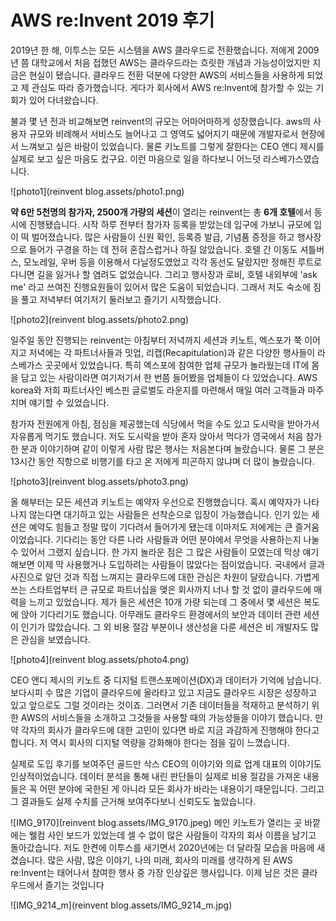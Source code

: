 # AWS re:Invent 2019 후기

 2019년 한 해, 이투스는 모든 시스템을 AWS 클라우드로 전환했습니다. 저에게 2009년 쯤 대학교에서 처음 접했던 AWS는 클라우드라는 흐릿한 개념과 가능성이었지만 지금은 현실이 됐습니다. 클라우드 전환 덕분에 다양한 AWS의 서비스들을 사용하게 되었고 제 관심도 따라 증가했습니다. 게다가 회사에서 AWS re:Invent에 참가할 수 있는 기회가 있어 다녀왔습니다.

 불과 몇 년 전과 비교해보면 reinvent의 규모는 어마어마하게 성장했습니다. aws의 사용자 규모와 비례해서 서비스도 늘어나고 그 영역도 넓어지기 때문에 개발자로서 현장에서 느껴보고 싶은 바람이 있었습니다. 물론 키노트를 그렇게 잘한다는 CEO 앤디 제시를 실제로 보고 싶은 마음도 컸구요. 이런 마음으로 일을 하다보니 어느덧 라스베가스였습니다.

![photo1](reinvent blog.assets/photo1.png)

 **약 6만 5천명의 참가자,  2500개 가량의 세션**이 열리는 reinvent는 총 **6개 호텔**에서 동시에 진행됐습니다. 시작 하루 전부터 참가자 등록을 받았는데 입구에 가보니 규모에 입이 떡 벌어졌습니다. 많은 사람들이 신원 확인, 등록증 발급, 기념품 증정을 하고 행사장으로 들어가 구경을 하는 데 전혀 혼잡스럽거나 하질 않았습니다. 호텔 간 이동도 셔틀버스, 모노레일, 우버 등을 이용해서 다닐정도였었고 각각 동선도 달랐지만 정해진 루트로 다니면 길을 잃거나 할 염려도 없었습니다. 그리고 행사장과 로비, 호텔 내외부에 'ask me' 라고 쓰여진 진행요원들이 있어서 많은 도움이 되었습니다. 그래서 저도 숙소에 짐을 풀고 저녁부터 여기저기 둘러보고 즐기기 시작했습니다.

![photo2](reinvent blog.assets/photo2.png)

 일주일 동안 진행되는 reinvent는 아침부터 저녁까지 세션과 키노트, 엑스포가 쭉 이어지고 저녁에는 각 파트너사들과 밋업, 리캡(Recapitulation)과 같은 다양한 행사들이 라스베가스 곳곳에서 있었습니다. 특히 엑스포에 참여한 업체 규모가 놀라웠는데 IT에 몸을 담고 있는 사람이라면 여기저기서 한 번쯤 들어봤을 업체들이 다 있었습니다. AWS korea와 저희 파트너사인 베스핀 글로벌도 라운지를 마련해서 매일 여러 고객들과 마주치며 얘기할 수 있었습니다.

 참가자 전원에게 아침, 점심을 제공했는데 식당에서 먹을 수도 있고 도시락을 받아가서 자유롭게 먹기도 했습니다. 저도 도시락을 받아 혼자 앉아서 먹다가 영국에서 처음 참가한 분과 이야기하며 같이 이렇게 사람 많은 행사는 처음본다며 놀랐습니다. 물론 그 분은 13시간 동안 직항으로 비행기를 타고 온 저에게 피곤하지 않냐며 더 많이 놀랐습니다.

![photo3](reinvent blog.assets/photo3.png)

 올 해부터는 모든 세션과 키노트는 예약자 우선으로 진행했습니다. 혹시 예약자가 나타나지 않는다면 대기하고 있는 사람들은 선착순으로 입장이 가능했습니다. 인기 있는 세션은 예약도 힘들고 정말 많이 기다려서 들어가게 됐는데 이마저도 저에게는 큰 즐거움이었습니다. 기다리는 동안 다른 나라 사람들과 어떤 분야에서 무엇을 사용하는지 나눌 수 있어서 그랬지 싶습니다.
 한 가지 놀라운 점은 그 많은 사람들이 모였는데 막상 얘기해보면 이제 막 사용했거나 도입하려는 사람들이 많았다는 점이었습니다. 국내에서 글과 사진으로 알던 것과 직접 느껴지는 클라우드에 대한 관심은 차원이 달랐습니다. 가볍게 쓰는 스타트업부터 큰 규모로 파트너십을 맺은 회사까지 너나 할 것 없이 클라우드에 매력을 느끼고 있었습니다.
 제가 들은 세션은 10개 가량 되는데 그 중에서 몇 세션은 복도에 앉아 기다리기도 했습니다. 아무래도 클라우드 환경에서의 보안과 데이터 관련 세션이 인기가 많았습니다. 그 외 비용 절감 부분이나 생산성을 다룬 세션은 비 개발자도 많은 관심을 보였습니다.

![photo4](reinvent blog.assets/photo4.png)

 CEO 앤디 제시의 키노트 중 디지털 트랜스포메이션(DX)과 데이터가 기억에 남습니다. 보다시피 수 많은 기업이 클라우드에 올라타고 있고 지금도 클라우드 시장은 성장하고 있고 앞으로도 그럴 것이라는 것이죠. 그러면서 기존 데이터들을 적재하고 분석하기 위한 AWS의 서비스들을 소개하고 그것들을 사용할 때의 가능성들을 이야기 했습니다. 만약 각자의 회사가 클라우드에 대한 고민이 있다면 바로 지금 과감하게 진행해야 한다고 합니다. 저 역시 회사의 디지털 역량을 강화해야 한다는 점을 깊이 느꼈습니다.

 실제로 도입 후기를 보여주던 골드만 삭스 CEO의 이야기와 의료 업계 대표의 이야기도 인상적이었습니다. 데이터 분석을 통해 내린 판단들이 실제로 비용 절감을 가져온 내용들은 꼭 어떤 분야에 국한된 게 아니라 모든 회사가 바라는 내용이기 때문입니다. 그리고 그 결과들도 실제 수치를 근거해 보여주다보니 신뢰도도 높았습니다.



![IMG_9170](reinvent blog.assets/IMG_9170.jpeg) 메인 키노트가 열리는 곳 바깥에는 웰컴 사인 보드가 있었는데 셀 수 없이 많은 사람들이 각자의 회사 이름을 남기고 돌아갔습니다. 저도 한켠에 이투스를 새기면서 2020년에는 더 달라질 모습을 마음에 새겼습니다. 많은 사람, 많은 이야기, 나의 미래, 회사의 미래를 생각하게 된 AWS re:Invent는 태어나서 참여한 행사 중 가장 인상깊은 행사입니다. 이제 남은 것은 클라우드에서 즐기는 것입니다

![IMG_9214_m](reinvent blog.assets/IMG_9214_m.jpg)

